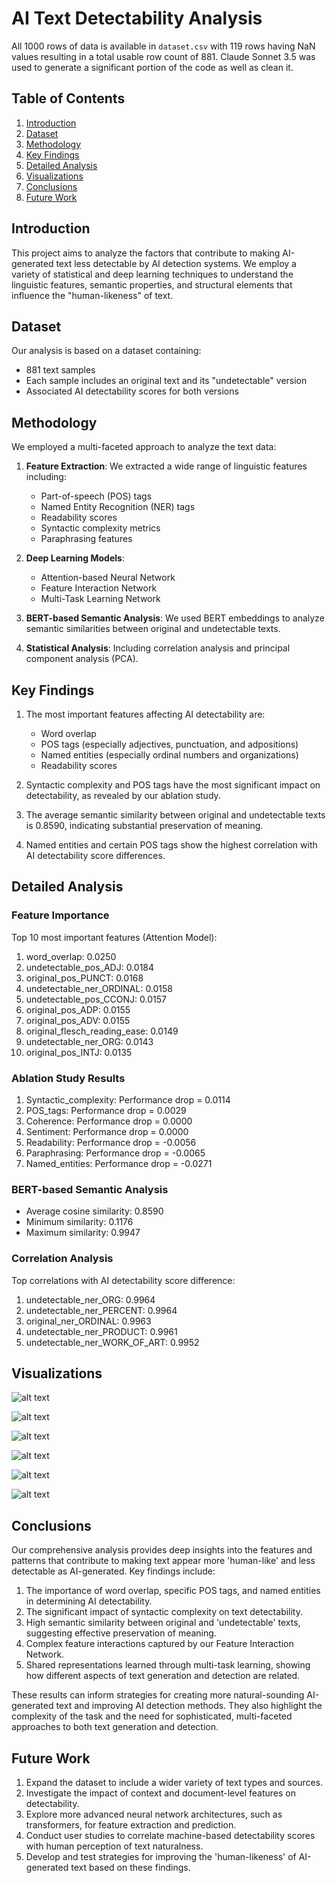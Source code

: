 # AI Text Detectability Analysis
All 1000 rows of data is available in `dataset.csv` with 119 rows having NaN values resulting in a total usable row count of 881. Claude Sonnet 3.5 was used to generate a significant portion of the code as well as clean it. 

## Table of Contents
1. [Introduction](#introduction)
2. [Dataset](#dataset)
3. [Methodology](#methodology)
4. [Key Findings](#key-findings)
5. [Detailed Analysis](#detailed-analysis)
6. [Visualizations](#visualizations)
7. [Conclusions](#conclusions)
8. [Future Work](#future-work)

## Introduction

This project aims to analyze the factors that contribute to making AI-generated text less detectable by AI detection systems. We employ a variety of statistical and deep learning techniques to understand the linguistic features, semantic properties, and structural elements that influence the "human-likeness" of text.

## Dataset

Our analysis is based on a dataset containing:
- 881 text samples
- Each sample includes an original text and its "undetectable" version
- Associated AI detectability scores for both versions

## Methodology

We employed a multi-faceted approach to analyze the text data:

1. **Feature Extraction**: We extracted a wide range of linguistic features including:
   - Part-of-speech (POS) tags
   - Named Entity Recognition (NER) tags
   - Readability scores
   - Syntactic complexity metrics
   - Paraphrasing features

2. **Deep Learning Models**:
   - Attention-based Neural Network
   - Feature Interaction Network
   - Multi-Task Learning Network

3. **BERT-based Semantic Analysis**: We used BERT embeddings to analyze semantic similarities between original and undetectable texts.

4. **Statistical Analysis**: Including correlation analysis and principal component analysis (PCA).

## Key Findings

1. The most important features affecting AI detectability are:
   - Word overlap
   - POS tags (especially adjectives, punctuation, and adpositions)
   - Named entities (especially ordinal numbers and organizations)
   - Readability scores

2. Syntactic complexity and POS tags have the most significant impact on detectability, as revealed by our ablation study.

3. The average semantic similarity between original and undetectable texts is 0.8590, indicating substantial preservation of meaning.

4. Named entities and certain POS tags show the highest correlation with AI detectability score differences.

## Detailed Analysis

### Feature Importance

Top 10 most important features (Attention Model):
1. word_overlap: 0.0250
2. undetectable_pos_ADJ: 0.0184
3. original_pos_PUNCT: 0.0168
4. undetectable_ner_ORDINAL: 0.0158
5. undetectable_pos_CCONJ: 0.0157
6. original_pos_ADP: 0.0155
7. original_pos_ADV: 0.0155
8. original_flesch_reading_ease: 0.0149
9. undetectable_ner_ORG: 0.0143
10. original_pos_INTJ: 0.0135

### Ablation Study Results

1. Syntactic_complexity: Performance drop = 0.0114
2. POS_tags: Performance drop = 0.0029
3. Coherence: Performance drop = 0.0000
4. Sentiment: Performance drop = 0.0000
5. Readability: Performance drop = -0.0056
6. Paraphrasing: Performance drop = -0.0065
7. Named_entities: Performance drop = -0.0271

### BERT-based Semantic Analysis

- Average cosine similarity: 0.8590
- Minimum similarity: 0.1176
- Maximum similarity: 0.9947

### Correlation Analysis

Top correlations with AI detectability score difference:
1. undetectable_ner_ORG: 0.9964
2. undetectable_ner_PERCENT: 0.9964
3. original_ner_ORDINAL: 0.9963
4. undetectable_ner_PRODUCT: 0.9961
5. undetectable_ner_WORK_OF_ART: 0.9952

## Visualizations

![alt text](https://github.com/will4381/ai-detection-analysis/blob/main/images/top20features.png)

![alt text](https://github.com/will4381/ai-detection-analysis/blob/main/images/ablation.png)

![alt text](https://github.com/will4381/ai-detection-analysis/blob/main/images/cosine.png)

![alt text](https://github.com/will4381/ai-detection-analysis/blob/main/images/pca.png)

![alt text](https://github.com/will4381/ai-detection-analysis/blob/main/images/heatmap.png)

![alt text](https://github.com/will4381/ai-detection-analysis/blob/main/images/pca(2).png)

## Conclusions

Our comprehensive analysis provides deep insights into the features and patterns that contribute to making text appear more 'human-like' and less detectable as AI-generated. Key findings include:

1. The importance of word overlap, specific POS tags, and named entities in determining AI detectability.
2. The significant impact of syntactic complexity on text detectability.
3. High semantic similarity between original and 'undetectable' texts, suggesting effective preservation of meaning.
4. Complex feature interactions captured by our Feature Interaction Network.
5. Shared representations learned through multi-task learning, showing how different aspects of text generation and detection are related.

These results can inform strategies for creating more natural-sounding AI-generated text and improving AI detection methods. They also highlight the complexity of the task and the need for sophisticated, multi-faceted approaches to both text generation and detection.

## Future Work

1. Expand the dataset to include a wider variety of text types and sources.
2. Investigate the impact of context and document-level features on detectability.
3. Explore more advanced neural network architectures, such as transformers, for feature extraction and prediction.
4. Conduct user studies to correlate machine-based detectability scores with human perception of text naturalness.
5. Develop and test strategies for improving the 'human-likeness' of AI-generated text based on these findings.
